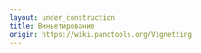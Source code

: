 ```yaml
---
layout: under_construction
title: Виньетирование
origin: https://wiki.panotools.org/Vignetting
---
```

